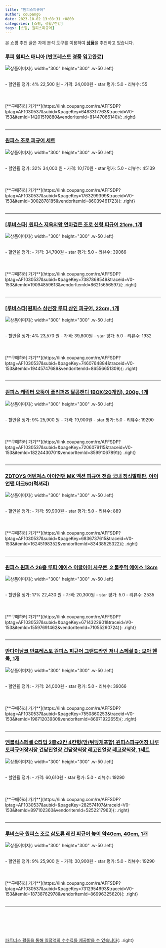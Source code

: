 ```yaml
---
title: "원피스피규어"
author: coupang6
date: 2023-10-02 13:08:31 +0800
categories: [쇼핑, 생활/건강]
tags: [쇼핑, 원피스피규어]
---
```


본 쇼핑 추천 글은 자체 분석 도구를 이용하여 [**상품**](https://link.coupang.com/a/bao1ui)을 추천하고 있습니다.

### [루피 원피스 매니아 [반프레스토 경품 입고완료]](https://link.coupang.com/re/AFFSDP?lptag=AF1030537&subid=&pageKey=6483317763&traceid=V0-153&itemId=14201519880&vendorItemId=81447066140)

![상품이미지](https://thumbnail8.coupangcdn.com/thumbnails/remote/230x230ex/image/vendor_inventory/dde5/7789c1fa9086e0cf6b8e5bd9db87589ccebf4587d9c96a4098950616edbb.jpeg){: width="300" height="300" .w-50 .left}


<br>
- 할인율 정가: 4%  22,500   원
- 가격: 24,000원
- star 평가: 5.0
- 리뷰수: 55
<br>
<br>
<br>
<br>
[**구매하러 가기**](https://link.coupang.com/re/AFFSDP?lptag=AF1030537&subid=&pageKey=6483317763&traceid=V0-153&itemId=14201519880&vendorItemId=81447066140){: .right}
<br>
<br>

---

### [원피스 조로 피규어 세트](https://link.coupang.com/re/AFFSDP?lptag=AF1030537&subid=&pageKey=1763299399&traceid=V0-153&itemId=3002878185&vendorItemId=86039461723)

![상품이미지](https://thumbnail7.coupangcdn.com/thumbnails/remote/230x230ex/image/vendor_inventory/dc75/1cfe9a78b26d04e9f9ec8c6c6454781d1eeb33a12cfd615b7c88763950cb.jpg){: width="300" height="300" .w-50 .left}


<br>
- 할인율 정가: 32%  34,000   원
- 가격: 10,170원
- star 평가: 5.0
- 리뷰수: 45139
<br>
<br>
<br>
<br>
[**구매하러 가기**](https://link.coupang.com/re/AFFSDP?lptag=AF1030537&subid=&pageKey=1763299399&traceid=V0-153&itemId=3002878185&vendorItemId=86039461723){: .right}
<br>
<br>

---

### [[루비스타] 원피스 지옥의왕 연마검든 조로 신형 피규어 21cm, 1개](https://link.coupang.com/re/AFFSDP?lptag=AF1030537&subid=&pageKey=7387868549&traceid=V0-153&itemId=19094859613&vendorItemId=86215656597)

![상품이미지](https://thumbnail10.coupangcdn.com/thumbnails/remote/230x230ex/image/vendor_inventory/9880/6eeb7e168cc5387401e38557ddcb9539e2c79bc306eac2c6a78f6d05464c.jpg){: width="300" height="300" .w-50 .left}


<br>
- 할인율 정가: 
- 가격: 34,700원
- star 평가: 5.0
- 리뷰수: 39066
<br>
<br>
<br>
<br>
[**구매하러 가기**](https://link.coupang.com/re/AFFSDP?lptag=AF1030537&subid=&pageKey=7387868549&traceid=V0-153&itemId=19094859613&vendorItemId=86215656597){: .right}
<br>
<br>

---

### [[루비스타]원피스 삼선장 루피 삼인 피규어, 22cm, 1개](https://link.coupang.com/re/AFFSDP?lptag=AF1030537&subid=&pageKey=7460764884&traceid=V0-153&itemId=19445747689&vendorItemId=86556651309)

![상품이미지](https://thumbnail8.coupangcdn.com/thumbnails/remote/230x230ex/image/vendor_inventory/d415/df70e6778a8f292a7b691fd09c67f6cff39b9362764a39fdab1c88695384.jpg){: width="300" height="300" .w-50 .left}


<br>
- 할인율 정가: 4%  23,570   원
- 가격: 39,800원
- star 평가: 5.0
- 리뷰수: 1932
<br>
<br>
<br>
<br>
[**구매하러 가기**](https://link.coupang.com/re/AFFSDP?lptag=AF1030537&subid=&pageKey=7460764884&traceid=V0-153&itemId=19445747689&vendorItemId=86556651309){: .right}
<br>
<br>

---

### [원피스 캐릭터 오뚝이 플리퍼즈 달콤캔디 1BOX(20개입), 200g, 1개](https://link.coupang.com/re/AFFSDP?lptag=AF1030537&subid=&pageKey=7206079115&traceid=V0-153&itemId=18224430701&vendorItemId=85991067891)

![상품이미지](https://thumbnail6.coupangcdn.com/thumbnails/remote/230x230ex/image/vendor_inventory/089b/24222927113ceca04bac7e680c8b3c0859f84cc68c6005670ce2687dc682.jpeg){: width="300" height="300" .w-50 .left}


<br>
- 할인율 정가: 9%  25,900   원
- 가격: 19,900원
- star 평가: 5.0
- 리뷰수: 19290
<br>
<br>
<br>
<br>
[**구매하러 가기**](https://link.coupang.com/re/AFFSDP?lptag=AF1030537&subid=&pageKey=7206079115&traceid=V0-153&itemId=18224430701&vendorItemId=85991067891){: .right}
<br>
<br>

---

### [ZDTOYS 어벤져스 아이언맨 MK 액션 피규어 전종 국내 정식발매판, 아이언맨 마크50(럭셔리)](https://link.coupang.com/re/AFFSDP?lptag=AF1030537&subid=&pageKey=6836737615&traceid=V0-153&itemId=16245198352&vendorItemId=83438525322)

![상품이미지](https://thumbnail8.coupangcdn.com/thumbnails/remote/230x230ex/image/vendor_inventory/11a6/b45f675f893f7c6bbabdc0f8151ee07cec2ab7eba89e8a4e9c1a2256feb7.jpg){: width="300" height="300" .w-50 .left}


<br>
- 할인율 정가: 
- 가격: 59,900원
- star 평가: 5.0
- 리뷰수: 889
<br>
<br>
<br>
<br>
[**구매하러 가기**](https://link.coupang.com/re/AFFSDP?lptag=AF1030537&subid=&pageKey=6836737615&traceid=V0-153&itemId=16245198352&vendorItemId=83438525322){: .right}
<br>
<br>

---

### [원피스 원피스 26종 루피 에이스 이글아이 사우론, 2 불주먹 에이스 13cm](https://link.coupang.com/re/AFFSDP?lptag=AF1030537&subid=&pageKey=6714322901&traceid=V0-153&itemId=15597691462&vendorItemId=71055260724)

![상품이미지](https://thumbnail10.coupangcdn.com/thumbnails/remote/230x230ex/image/vendor_inventory/78d3/3fc8581fbc81bbeae8d19da05fbaffa26aa1f94447c187416682c66d41c4.jpg){: width="300" height="300" .w-50 .left}


<br>
- 할인율 정가: 17%  22,430   원
- 가격: 20,300원
- star 평가: 5.0
- 리뷰수: 2535
<br>
<br>
<br>
<br>
[**구매하러 가기**](https://link.coupang.com/re/AFFSDP?lptag=AF1030537&subid=&pageKey=6714322901&traceid=V0-153&itemId=15597691462&vendorItemId=71055260724){: .right}
<br>
<br>

---

### [반다이남코 반프레스토 원피스 피규어 그랜드라인 저니 스페셜 B : 보아 핸콕, 1개](https://link.coupang.com/re/AFFSDP?lptag=AF1030537&subid=&pageKey=7550860253&traceid=V0-153&itemId=19871203930&vendorItemId=86971922655)

![상품이미지](https://thumbnail9.coupangcdn.com/thumbnails/remote/230x230ex/image/retail/images/2023/08/24/10/0/09f998ed-e4b0-47d8-b333-c713732bf0da.jpg){: width="300" height="300" .w-50 .left}


<br>
- 할인율 정가: 
- 가격: 24,000원
- star 평가: 5.0
- 리뷰수: 39066
<br>
<br>
<br>
<br>
[**구매하러 가기**](https://link.coupang.com/re/AFFSDP?lptag=AF1030537&subid=&pageKey=7550860253&traceid=V0-153&itemId=19871203930&vendorItemId=86971922655){: .right}
<br>
<br>

---

### [엠블럭스페셜 C타입 2층x2칸 4칸형(앞/뒤덮개포함) 원피스피규어장 나루토피규어장시장 건담진열장 건담장식장 레고진열장 레고장식장, 1세트](https://link.coupang.com/re/AFFSDP?lptag=AF1030537&subid=&pageKey=282574107&traceid=V0-153&itemId=897102360&vendorItemId=5252217963)

![상품이미지](https://thumbnail8.coupangcdn.com/thumbnails/remote/230x230ex/image/vendor_inventory/cb09/aa82c16202b260b8ec5a31fb6fbab68041f33873877368464f5b128b1d5c.jpg){: width="300" height="300" .w-50 .left}


<br>
- 할인율 정가: 
- 가격: 60,610원
- star 평가: 5.0
- 리뷰수: 19290
<br>
<br>
<br>
<br>
[**구매하러 가기**](https://link.coupang.com/re/AFFSDP?lptag=AF1030537&subid=&pageKey=282574107&traceid=V0-153&itemId=897102360&vendorItemId=5252217963){: .right}
<br>
<br>

---

### [루비스타 원피스 조로 삼도류 레진 피규어 높이 약40cm, 40cm, 1개](https://link.coupang.com/re/AFFSDP?lptag=AF1030537&subid=&pageKey=7312954693&traceid=V0-153&itemId=18738762978&vendorItemId=86996325620)

![상품이미지](https://thumbnail6.coupangcdn.com/thumbnails/remote/230x230ex/image/vendor_inventory/53e6/6bf63e60080fb0b4a0526733bdcbd7d1bda1e640d3afcd448104057abedc.jpg){: width="300" height="300" .w-50 .left}


<br>
- 할인율 정가: 9%  25,900   원
- 가격: 30,900원
- star 평가: 5.0
- 리뷰수: 19290
<br>
<br>
<br>
<br>
[**구매하러 가기**](https://link.coupang.com/re/AFFSDP?lptag=AF1030537&subid=&pageKey=7312954693&traceid=V0-153&itemId=18738762978&vendorItemId=86996325620){: .right}
<br>
<br>

---
<br><br><br><br><br> [파트너스 활동을 통해 일정액의 수수료를 제공받을 수 있습니다](https://link.coupang.com/a/bao1ui){: .right}